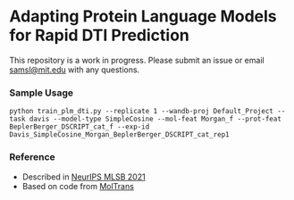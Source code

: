 # Adapting Protein Language Models for Rapid DTI Prediction

This repository is a work in progress. Please submit an issue or email samsl@mit.edu with any questions.

### Sample Usage

`python train_plm_dti.py --replicate 1 --wandb-proj Default_Project --task davis --model-type SimpleCosine --mol-feat Morgan_f --prot-feat BeplerBerger_DSCRIPT_cat_f --exp-id Davis_SimpleCosine_Morgan_BeplerBerger_DSCRIPT_cat_rep1`

### Reference

- Described in [NeurIPS MLSB 2021](https://www.mlsb.io/papers_2021/MLSB2021_Adapting_protein_language_models.pdf)
- Based on code from [MolTrans](https://github.com/kexinhuang12345/MolTrans)
